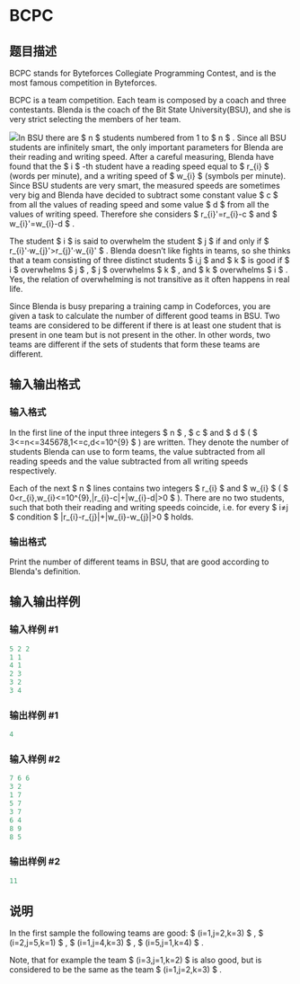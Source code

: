 # BCPC

## 题目描述

BCPC stands for Byteforces Collegiate Programming Contest, and is the most famous competition in Byteforces.

BCPC is a team competition. Each team is composed by a coach and three contestants. Blenda is the coach of the Bit State University(BSU), and she is very strict selecting the members of her team.

![](https://cdn.luogu.com.cn/upload/vjudge_pic/CF592E/30dca87412072f43fdb65bfe848e3b24c583bfe0.png)In BSU there are $ n $ students numbered from 1 to $ n $ . Since all BSU students are infinitely smart, the only important parameters for Blenda are their reading and writing speed. After a careful measuring, Blenda have found that the $ i $ -th student have a reading speed equal to $ r_{i} $ (words per minute), and a writing speed of $ w_{i} $ (symbols per minute). Since BSU students are very smart, the measured speeds are sometimes very big and Blenda have decided to subtract some constant value $ c $ from all the values of reading speed and some value $ d $ from all the values of writing speed. Therefore she considers $ r_{i}'=r_{i}-c $ and $ w_{i}'=w_{i}-d $ .

The student $ i $ is said to overwhelm the student $ j $ if and only if $ r_{i}'·w_{j}'&gt;r_{j}'·w_{i}' $ . Blenda doesn’t like fights in teams, so she thinks that a team consisting of three distinct students $ i,j $ and $ k $ is good if $ i $ overwhelms $ j $ , $ j $ overwhelms $ k $ , and $ k $ overwhelms $ i $ . Yes, the relation of overwhelming is not transitive as it often happens in real life.

Since Blenda is busy preparing a training camp in Codeforces, you are given a task to calculate the number of different good teams in BSU. Two teams are considered to be different if there is at least one student that is present in one team but is not present in the other. In other words, two teams are different if the sets of students that form these teams are different.

## 输入输出格式

### 输入格式

In the first line of the input three integers $ n $ , $ c $ and $ d $ ( $ 3<=n<=345678,1<=c,d<=10^{9} $ ) are written. They denote the number of students Blenda can use to form teams, the value subtracted from all reading speeds and the value subtracted from all writing speeds respectively.

Each of the next $ n $ lines contains two integers $ r_{i} $ and $ w_{i} $ ( $ 0&lt;r_{i},w_{i}<=10^{9},|r_{i}-c|+|w_{i}-d|&gt;0 $ ). There are no two students, such that both their reading and writing speeds coincide, i.e. for every $ i≠j $ condition $ |r_{i}-r_{j}|+|w_{i}-w_{j}|&gt;0 $ holds.

### 输出格式

Print the number of different teams in BSU, that are good according to Blenda's definition.

## 输入输出样例

### 输入样例 #1

```cpp
5 2 2
1 1
4 1
2 3
3 2
3 4

```
### 输出样例 #1

```cpp
4

```
### 输入样例 #2

```cpp
7 6 6
3 2
1 7
5 7
3 7
6 4
8 9
8 5

```
### 输出样例 #2

```cpp
11

```
## 说明

In the first sample the following teams are good: $ (i=1,j=2,k=3) $ , $ (i=2,j=5,k=1) $ , $ (i=1,j=4,k=3) $ , $ (i=5,j=1,k=4) $ .

Note, that for example the team $ (i=3,j=1,k=2) $ is also good, but is considered to be the same as the team $ (i=1,j=2,k=3) $ .

